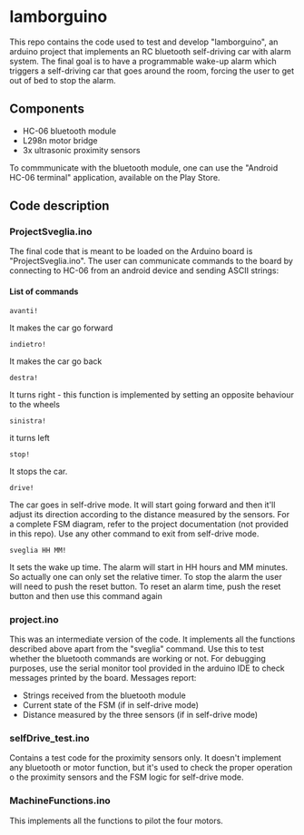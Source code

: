 # lamborguino

This repo contains the code used to test and develop "lamborguino", an arduino project that implements an RC bluetooth self-driving car with alarm system.
The final goal is to have a programmable wake-up alarm which triggers a self-driving car that goes around the room, forcing the user to get out of bed to stop the alarm.

## Components

* HC-06 bluetooth module
* L298n motor bridge
* 3x ultrasonic proximity sensors

To commmunicate with the bluetooth module, one can use the "Android HC-06 terminal" application, available on the Play Store.

## Code description

### ProjectSveglia.ino

The final code that is meant to be loaded on the Arduino board is "ProjectSveglia.ino".
The user can communicate commands to the board by connecting to HC-06 from an android device and sending ASCII strings:

#### List of commands
```
avanti!
```
It makes the car go forward
```
indietro!
```
It makes the car go back
```
destra!
```
It turns right - this function is implemented by setting an opposite behaviour to the wheels
```
sinistra!
```
it turns left
```
stop!
```
It stops the car.
```
drive!
```
The car goes in self-drive mode. It will start going forward and then it'll adjust its direction according to the distance measured by the sensors.
For a complete FSM diagram, refer to the project documentation (not provided in this repo). Use any other command to exit from self-drive mode.
```
sveglia HH MM!
```
It sets the wake up time. The alarm will start in HH hours and MM minutes.
So actually one can only set the relative timer.
To stop the alarm the user will need to push the reset button.
To reset an alarm time, push the reset button and then use this command again

### project.ino
This was an intermediate version of the code. It implements all the functions described above apart from the "sveglia" command.
Use this to test whether the bluetooth commands are working or not. 
For debugging purposes, use the serial monitor tool provided in the arduino IDE to check messages printed by the board. Messages report:
* Strings received from the bluetooth module
* Current state of the FSM (if in self-drive mode)
* Distance measured by the three sensors (if in self-drive mode)

### selfDrive_test.ino
Contains a test code for the proximity sensors only. It doesn't implement any bluetooth or motor function, but it's used to check the proper operation o the proximity sensors and the FSM logic for self-drive mode.

### MachineFunctions.ino
This implements all the functions to pilot the four motors.
